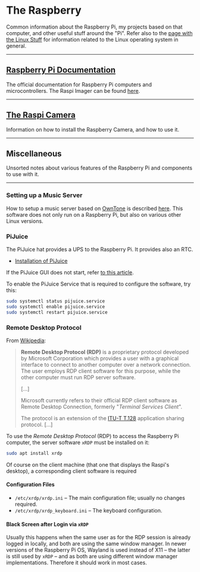 # The Raspberry

Common information about the Raspberry Pi, my projects based on that computer, and other useful stuff around the "Pi". Refer also to the [page with the Linux Stuff](https://github.com/tquadrat/tquadrat.github.io/blob/main/stuff/LinuxStuff.md#linux-stuff) for information related to the Linux operating system in general.

---
## [Raspberry Pi Documentation](https://www.raspberrypi.com/documentation/computers/raspberry-pi.html)

The official documentation for Raspberry Pi computers and microcontrollers. The Raspi Imager can be found [here](https://www.raspberrypi.com/software/).

---
## [The Raspi Camera](raspi/CameraStuff.md)

Information on how to install the Raspberry Camera, and how to use it.

---
## Miscellaneous

Unsorted notes about various features of the Raspberry Pi and components to use with it.

---
### Setting up a Music Server

How to setup a music server based on [OwnTone](https://owntone.github.io/owntone-server/) is described [here](MusicServer.md). This software does not only run on a Raspberry&nbsp;Pi, but also on various other Linux versions.

### PiJuice

The PiJuice hat provides a UPS to the Raspberry Pi. It provides also an RTC.

  - [Installation of PiJuice](https://learn.pi-supply.com/make/pijuice-quick-start-guide-faq/#software-installation)

If the PiJuice GUI does not start, refer [to this article](https://github.com/PiSupply/PiJuice/issues/1000).

To enable the PiJuice Service that is required to configure the software, try this:
```bash
sudo systemctl status pijuice.service
sudo systemctl enable pijuice.service
sudo systemctl restart pijuice.service
```

### Remote Desktop Protocol

From [Wikipedia](https://en.wikipedia.org/wiki/Remote_Desktop_Protocol): 

> **Remote Desktop Protocol (RDP)** is a proprietary protocol developed by Microsoft Corporation which provides a user with a graphical interface to connect to another computer over a network connection. The user employs RDP client software for this purpose, while the other computer must run RDP server software.
>
> […]
>
> Microsoft currently refers to their official RDP client software as Remote Desktop Connection, formerly "*Terminal Services Client*".
>
> The protocol is an extension of the [ITU-T T.128](https://en.wikipedia.org/wiki/T.120) application sharing protocol. […]

To use the *Remote Desktop Protocol* (RDP) to access the Raspberry&nbsp;Pi computer, the server software `xRDP` must be installed on it:
```bash
sudo apt install xrdp
```

Of course on the client machine (that one that displays the Raspi's desktop), a corresponding client software is required

#### Configuration Files

  - `/etc/xrdp/xrdp.ini` – The main configuration file; usually no changes required.
  - `/etc/xrdp/xrdp_keyboard.ini` – The keyboard configuration. 

#### Black Screen after Login via `xRDP`

Usually this happens when the same user as for the RDP session is already logged in locally, and both are using the same window manager. In newer versions of the Raspberry&nbsp;Pi&nbsp;OS, Wayland is used instead of X11 – the latter is still used by `xRDP` – and as both are using different window manager implementations. Therefore it should work in most cases.
